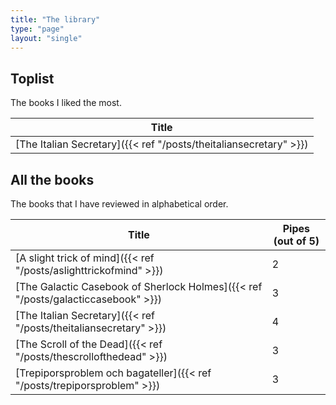 ```yaml
---
title: "The library"
type: "page"
layout: "single"
---
```


## Toplist
The books I liked the most.

| Title |
| ----------- | 
| [The Italian Secretary]({{< ref "/posts/theitaliansecretary" >}}) |

## All the books
The books that I have reviewed in alphabetical order. 

| Title | Pipes (out of 5) |
| ----------- | ----------- | 
| [A slight trick of mind]({{< ref "/posts/aslighttrickofmind" >}}) | 2 |
| [The Galactic Casebook of Sherlock Holmes]({{< ref "/posts/galacticcasebook" >}}) | 3 |
| [The Italian Secretary]({{< ref "/posts/theitaliansecretary" >}}) | 4 |
| [The Scroll of the Dead]({{< ref "/posts/thescrollofthedead" >}}) | 3 |
| [Trepiporsproblem och bagateller]({{< ref "/posts/trepiporsproblem" >}}) | 3 |
